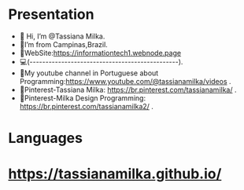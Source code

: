 #  Presentation

- 👋 Hi, I’m @Tassiana Milka.
- 🏡I’m from Campinas,Brazil.  
- 📜WebSite:https://informationtech1.webnode.page
- 💻(-----------------------------------------------). 
- 🎥My youtube channel in Portuguese about Programming:https://www.youtube.com/@tassianamilka/videos .
- 📄Pinterest-Tassiana Milka: https://br.pinterest.com/tassianamilka/ .
- 📄Pinterest-Milka Design Programming: https://br.pinterest.com/tassianamilka2/ .


# Languages
      
# https://tassianamilka.github.io/
